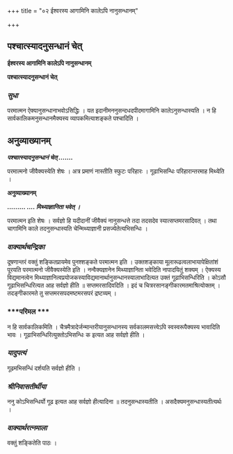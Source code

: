 +++
title = "०२ ईश्वरस्य आगामिनि कालेऽपि नानुसन्धानम्"

+++


## पश्चात्स्यादनुसन्धानं चेत्

**ईश्वरस्य आगामिनि कालेऽपि नानुसन्धानम्**

**पश्चात्स्यादनुसन्धानं चेत्**

### ***सुधा***

परमात्मन ऐक्यानुसन्धानाभवोऽसिद्धिः । यत इदानीमननुसन्दधदपीदमागामिनि कालेऽनुसन्धास्यति । न हि सार्वकालिकमनुसन्धानमैक्यस्य व्यापकमित्याशङ्कते पश्चादिति ।

## **अनुव्याख्यानम्**

***पश्चात्स्यादनुसन्धानं चेत् .......***

परमात्मनो जीवैक्यस्येति शेषः । अत्र प्रमाणं नास्तीति स्फुटः परिहारः । गूढाभिसन्धिः परिहारान्तरमाह मिथ्येति ।

**अनुव्याख्यानम्**

***......... .... मिथ्याज्ञानिता भवेत् ।***

परमात्मन इति शेषः । सर्वज्ञो हि यदीदानीं जीवैक्यं नानुसन्धत्ते तदा तदसदेव स्यात्सप्तमरसादिवत् । तथा चागामिनि काले तदनुसन्धास्यति चेन्मिथ्याज्ञानी प्रसज्येतेत्यभिसन्धिः ।

### ***वाक्यार्थचन्द्रिका***

दूषणान्तरं वक्तुं शङ्कितप्रायमेव पुनश्शङ्कते परमात्मन इति । उक्तशङ्काया मूलारूढत्वलाभायापेक्षितांशं पूरयति परमात्मनो जीवैक्यस्येति इति । नन्वैक्यज्ञानेन मिथ्याज्ञानिता भवेदिति नापादयितुं शक्यम् । ऐक्यस्य विद्यमानत्वेन मिथ्याज्ञानित्वप्रयोजकस्याविद्यमानार्थानुसन्धानस्यालाभादित्यत उक्तं गूढाभिसन्धिरिति । कोऽसौ गूढाभिसन्धिरित्यत आह सर्वज्ञो हीति ॥ सप्तमरसादिवदिति । इदं च चित्ररसानङ्गीकारमतमाश्रित्योक्तम् । तदङ्गीकारमते तु सप्तमरसपदमष्टमरसपरं द्रष्टव्यम् ।

### ***परिमल ***

न हि सार्वकालिकमिति । चैत्रमैत्रादेर्जन्मान्तरीयानुसन्धानस्य सर्वकालमसत्त्वेऽपि स्वस्वरूपैक्यस्य भावादिति भावः । गूढाभिसन्धिरित्युक्तोऽभिसन्धिः क इत्यत आह सर्वज्ञो हीति ।

### ***यादुपत्यं***

गूढमभिसन्धिं दर्शयति सर्वज्ञो हीति ।

### ***श्रीनिवासतीर्थीया***

ननु कोऽभिसन्धिर्यो गूढ इत्यत आह सर्वज्ञो हीत्यादिना ॥ तदनुसन्धास्यतीति । असदैक्यमनुसन्धास्यतीत्यर्थः ।

### ***वाक्यार्थरत्नमाला***

वक्तुं शङ्कितेति पाठः ।

